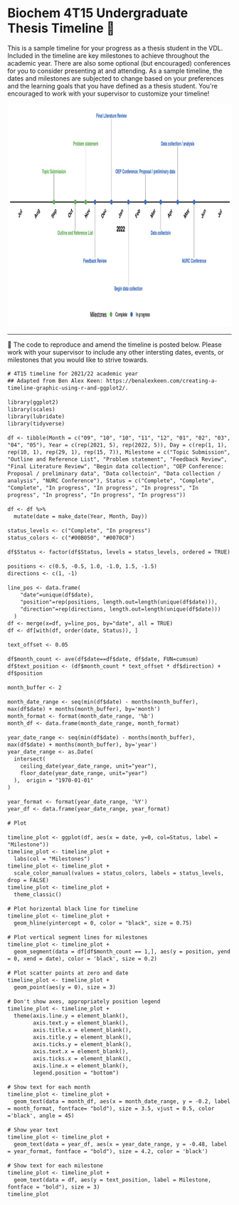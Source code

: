# Biochem 4T15 Undergraduate Thesis Timeline :calendar:

This is a sample timeline for your progress as a thesis student in the VDL. Included in the timeline are key milestones to achieve throughout the academic year.
There are also some optional (but encouraged) conferences for you to consider presenting at and attending. As a sample timeline, the dates and milestones are
subjected to change based on your preferences and the learning goals that you have defined as a thesis student. You're encouraged to work with your supervisor to
customize your timeline!

<p align="center">
  <img src="https://github.com/jcherubini/3RP3-4RR6-4T15/blob/main/Figures/4t15-timeline.png" width="1100" height="500">
</p>
<p align="center">
</p>

-------

:pushpin: The code to reproduce and amend the timeline is posted below. Please work with your supervisor to include any other intersting dates, events, or milestones that 
you would like to strive towards.

```
# 4T15 timeline for 2021/22 academic year
## Adapted from Ben Alex Keen: https://benalexkeen.com/creating-a-timeline-graphic-using-r-and-ggplot2/.

library(ggplot2)
library(scales)
library(lubridate)
library(tidyverse)

df <- tibble(Month = c("09", "10", "10", "11", "12", "01", "02", "03", "04", "05"), Year = c(rep(2021, 5), rep(2022, 5)), Day = c(rep(1, 1), rep(10, 1), rep(29, 1), rep(15, 7)), Milestone = c("Topic Submission", "Outline and Reference List", "Problem statement", "Feedback Review", "Final Literature Review", "Begin data collection", "OEP Conference: Proposal / preliminary data", "Data collectoin", "Data collection / analysis", "NURC Conference"), Status = c("Complete", "Complete", "Complete", "In progress", "In progress", "In progress", "In progress", "In progress", "In progress", "In progress"))

df <- df %>%
  mutate(date = make_date(Year, Month, Day))

status_levels <- c("Complete", "In progress")
status_colors <- c("#00B050", "#0070C0")

df$Status <- factor(df$Status, levels = status_levels, ordered = TRUE)

positions <- c(0.5, -0.5, 1.0, -1.0, 1.5, -1.5)
directions <- c(1, -1)

line_pos <- data.frame(
    "date"=unique(df$date),
    "position"=rep(positions, length.out=length(unique(df$date))),
    "direction"=rep(directions, length.out=length(unique(df$date)))
  )
df <- merge(x=df, y=line_pos, by="date", all = TRUE)
df <- df[with(df, order(date, Status)), ]

text_offset <- 0.05

df$month_count <- ave(df$date==df$date, df$date, FUN=cumsum)
df$text_position <- (df$month_count * text_offset * df$direction) + df$position

month_buffer <- 2

month_date_range <- seq(min(df$date) - months(month_buffer), max(df$date) + months(month_buffer), by='month')
month_format <- format(month_date_range, '%b')
month_df <- data.frame(month_date_range, month_format)

year_date_range <- seq(min(df$date) - months(month_buffer), max(df$date) + months(month_buffer), by='year')
year_date_range <- as.Date(
  intersect(
    ceiling_date(year_date_range, unit="year"),
    floor_date(year_date_range, unit="year")
  ),  origin = "1970-01-01"
)

year_format <- format(year_date_range, '%Y')
year_df <- data.frame(year_date_range, year_format)

# Plot

timeline_plot <- ggplot(df, aes(x = date, y=0, col=Status, label = "Milestone"))
timeline_plot <- timeline_plot +
  labs(col = "Milestones")
timeline_plot <- timeline_plot +
  scale_color_manual(values = status_colors, labels = status_levels, drop = FALSE)
timeline_plot <- timeline_plot +
  theme_classic()

# Plot horizontal black line for timeline
timeline_plot <- timeline_plot +
  geom_hline(yintercept = 0, color = "black", size = 0.75)

# Plot vertical segment lines for milestones
timeline_plot <- timeline_plot +
  geom_segment(data = df[df$month_count == 1,], aes(y = position, yend = 0, xend = date), color = 'black', size = 0.2)

# Plot scatter points at zero and date
timeline_plot <- timeline_plot +
  geom_point(aes(y = 0), size = 3)

# Don't show axes, appropriately position legend
timeline_plot <- timeline_plot +
  theme(axis.line.y = element_blank(),
        axis.text.y = element_blank(),
        axis.title.x = element_blank(),
        axis.title.y = element_blank(),
        axis.ticks.y = element_blank(),
        axis.text.x = element_blank(),
        axis.ticks.x = element_blank(),
        axis.line.x = element_blank(),
        legend.position = "bottom")

# Show text for each month
timeline_plot <- timeline_plot +
  geom_text(data = month_df, aes(x = month_date_range, y = -0.2, label = month_format, fontface= "bold"), size = 3.5, vjust = 0.5, color ='black', angle = 45)

# Show year text
timeline_plot <- timeline_plot +
  geom_text(data = year_df, aes(x = year_date_range, y = -0.48, label = year_format, fontface = "bold"), size = 4.2, color = 'black')

# Show text for each milestone
timeline_plot <- timeline_plot +
  geom_text(data = df, aes(y = text_position, label = Milestone, fontface = "bold"), size = 3)
timeline_plot
```
